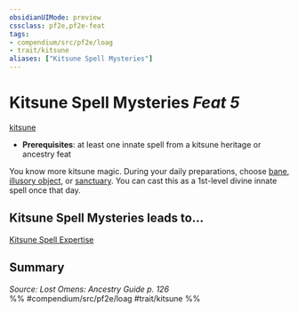 ```yaml
---
obsidianUIMode: preview
cssclass: pf2e,pf2e-feat
tags:
- compendium/src/pf2e/loag
- trait/kitsune
aliases: ["Kitsune Spell Mysteries"]
---
```

# Kitsune Spell Mysteries  *Feat 5*  
[kitsune](kitsune-loag.md "Kitsune Ancestry & Heritage Trait")  

- **Prerequisites**: at least one innate spell from a kitsune heritage or ancestry feat

You know more kitsune magic. During your daily preparations, choose [bane](bane.md), [illusory object](illusory-object.md), or [sanctuary](sanctuary.md). You can cast this as a 1st-level divine innate spell once that day.

## Kitsune Spell Mysteries leads to...

[Kitsune Spell Expertise](kitsune-spell-expertise-loag.md)

## Summary

*Source: Lost Omens: Ancestry Guide p. 126*  
%% #compendium/src/pf2e/loag #trait/kitsune %%